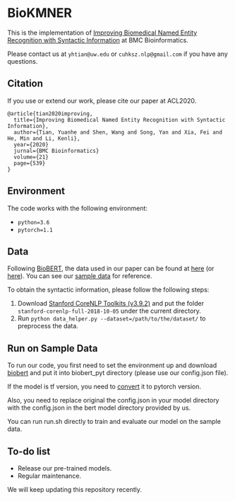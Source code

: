 # BioKMNER

This is the implementation of [Improving Biomedical Named Entity Recognition with Syntactic Information](https://bmcbioinformatics.biomedcentral.com/articles/10.1186/s12859-020-03834-6) at BMC Bioinformatics.

Please contact us at `yhtian@uw.edu` or `cuhksz.nlp@gmail.com` if you have any questions.


## Citation

If you use or extend our work, please cite our paper at ACL2020.

```
@article{tian2020improving,
  title={Improving Biomedical Named Entity Recognition with Syntactic Information},
  author={Tian, Yuanhe and Shen, Wang and Song, Yan and Xia, Fei and He, Min and Li, Kenli},
  year={2020}
  jurnal={BMC Bioinformatics}
  volume={21}
  page={539}
}
```

## Environment

The code works with the following environment:

* `python=3.6`
* `pytorch=1.1`


## Data

Following [BioBERT](https://academic.oup.com/bioinformatics/article/36/4/1234/5566506), the data used in our paper can be found at [here](https://github.com/dmis-lab/biobert#datasets) (or [here](https://drive.google.com/open?id=1OletxmPYNkz2ltOr9pyT0b0iBtUWxslh)). You can see our [sample data](./data/sample_data) for reference.

To obtain the syntactic information, please follow the following steps:
1. Download [Stanford CoreNLP Toolkits (v3.9.2)](https://stanfordnlp.github.io/CoreNLP/history.html) and put the folder ``stanford-corenlp-full-2018-10-05`` under the current directory.
2. Run `python data_helper.py --dataset=/path/to/the/dataset/` to preprocess the data.

## Run on Sample Data

To run our code, you first need to set the environment up and download [biobert](https://github.com/naver/biobert-pretrained) and put it into biobert_pyt directory (please use our config.json file).

If the model is tf version, you need to [convert](https://github.com/huggingface/transformers) it to pytorch version.

Also, you need to replace original the config.json in your model directory with the config.json in the bert model directory provided by us.

You can run run.sh directly to train and evaluate our model on the sample data.

## To-do list

* Release our pre-trained models.
* Regular maintenance.

We will keep updating this repository recently.

